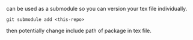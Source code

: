 can be used as a submodule so you can version your tex file individually.

```git submodule add <this-repo>```

then potentially change include path of package in tex file.
